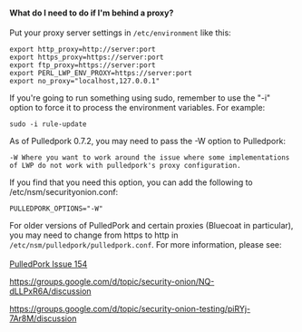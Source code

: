 #### What do I need to do if I'm behind a proxy? ####

Put your proxy server settings in `/etc/environment` like this:<br>
```
export http_proxy=http://server:port
export https_proxy=https://server:port
export ftp_proxy=https://server:port
export PERL_LWP_ENV_PROXY=https://server:port
export no_proxy="localhost,127.0.0.1"
```
If you're going to run something using sudo, remember to use the "-i" option to force it to process the environment variables.  For example:<br>
```
sudo -i rule-update
```

As of Pulledpork 0.7.2, you may need to pass the -W option to Pulledpork:
```
-W Where you want to work around the issue where some implementations of LWP do not work with pulledpork's proxy configuration.
```

If you find that you need this option, you can add the following to /etc/nsm/securityonion.conf:
```
PULLEDPORK_OPTIONS="-W"
```

For older versions of PulledPork and certain proxies (Bluecoat in particular), you may need to change from https to http in `/etc/nsm/pulledpork/pulledpork.conf`.  For more information, please see:<br>
<br>
[PulledPork Issue 154](https://code.google.com/archive/p/pulledpork/issues/154)

<a href='https://groups.google.com/d/topic/security-onion/NQ-dLLPxR6A/discussion'>https://groups.google.com/d/topic/security-onion/NQ-dLLPxR6A/discussion</a>

<a href='https://groups.google.com/d/topic/security-onion-testing/piRYj-7Ar8M/discussion'>https://groups.google.com/d/topic/security-onion-testing/piRYj-7Ar8M/discussion</a>